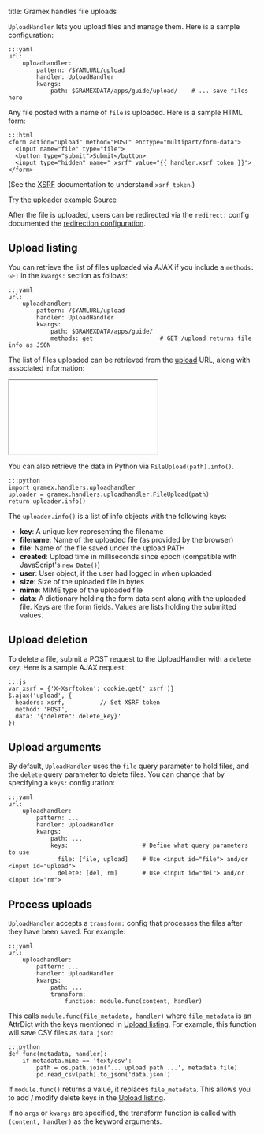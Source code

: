 title: Gramex handles file uploads

`UploadHandler` lets you upload files and manage them. Here is a sample configuration:

    :::yaml
    url:
        uploadhandler:
            pattern: /$YAMLURL/upload
            handler: UploadHandler
            kwargs:
                path: $GRAMEXDATA/apps/guide/upload/    # ... save files here

Any file posted with a name of `file` is uploaded. Here is a sample HTML form:

    :::html
    <form action="upload" method="POST" enctype="multipart/form-data">
      <input name="file" type="file">
      <button type="submit">Submit</button>
      <input type="hidden" name="_xsrf" value="{{ handler.xsrf_token }}">
    </form>

(See the [XSRF](../filehandler/#xsrf) documentation to understand `xsrf_token`.)

<div class="example">
  <a class="example-demo" href="form">Try the uploader example</a>
  <a class="example-src" href="http://code.gramener.com/s.anand/gramex/tree/master/gramex/apps/guide/uploadhandler/form.html">Source</a>
</div>

After the file is uploaded, users can be redirected via the `redirect:` config
documented the [redirection configuration](../config/#redirection).

## Upload listing

You can retrieve the list of files uploaded via AJAX if you include a `methods:
GET` in the `kwargs:` section as follows:

    :::yaml
    url:
        uploadhandler:
            pattern: /$YAMLURL/upload
            handler: UploadHandler
            kwargs:
                path: $GRAMEXDATA/apps/guide/
                methods: get                   # GET /upload returns file info as JSON

The list of files uploaded can be retrieved from the [upload](upload) URL, along
with associated information:

<iframe src="upload"></iframe>

You can also retrieve the data in Python via `FileUpload(path).info()`.

    :::python
    import gramex.handlers.uploadhandler
    uploader = gramex.handlers.uploadhandler.FileUpload(path)
    return uploader.info()

The `uploader.info()` is a list of info objects with the following keys:

- **key**: A unique key representing the filename
- **filename**: Name of the uploaded file (as provided by the browser)
- **file**: Name of the file saved under the upload PATH
- **created**: Upload time in milliseconds since epoch (compatible with JavaScript's `new Date()`)
- **user**: User object, if the user had logged in when uploaded
- **size**: Size of the uploaded file in bytes
- **mime**: MIME type of the uploaded file
- **data**: A dictionary holding the form data sent along with the uploaded
  file. Keys are the form fields. Values are lists holding the submitted values.

## Upload deletion

To delete a file, submit a POST request to the UploadHandler with a `delete`
key. Here is a sample AJAX request:

    :::js
    var xsrf = {'X-Xsrftoken': cookie.get('_xsrf')}
    $.ajax('upload', {
      headers: xsrf,          // Set XSRF token
      method: 'POST',
      data: '{"delete": delete_key}'
    })


## Upload arguments

By default, `UploadHandler` uses the `file` query parameter to hold files, and
the `delete` query parameter to delete files. You can change that by specifying
a `keys:` configuration:

    :::yaml
    url:
        uploadhandler:
            pattern: ...
            handler: UploadHandler
            kwargs:
                path: ...
                keys:                     # Define what query parameters to use
                  file: [file, upload]    # Use <input id="file"> and/or <input id="upload">
                  delete: [del, rm]       # Use <input id="del"> and/or <input id="rm">

## Process uploads

`UploadHandler` accepts a `transform:` config that processes the files after they have been saved. For example:

    :::yaml
    url:
        uploadhandler:
            pattern: ...
            handler: UploadHandler
            kwargs:
                path: ...
                transform:
                    function: module.func(content, handler)

This calls `module.func(file_metadata, handler)` where `file_metadata` is an
AttrDict with the keys mentioned in [Upload listing](#upload-listing). For
example, this function will save CSV files as `data.json`:

    :::python
    def func(metadata, handler):
        if metadata.mime == 'text/csv':
            path = os.path.join('... upload path ...', metadata.file)
            pd.read_csv(path).to_json('data.json')

If `module.func()` returns a value, it replaces `file_metadata`. This allows you
to add / modify delete keys in the [Upload listing](#upload-listing).

If no `args` or `kwargs` are specified, the transform function is called with `(content, handler)` as the keyword arguments.
